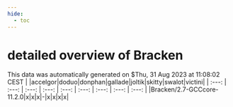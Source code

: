 ```yaml
---
hide:
  - toc
---
```


detailed overview of Bracken
============================


This data was automatically generated on $Thu, 31 Aug 2023 at 11:08:02 CEST
| |accelgor|doduo|donphan|gallade|joltik|skitty|swalot|victini|
| :---: | :---: | :---: | :---: | :---: | :---: | :---: | :---: | :---: |
|Bracken/2.7-GCCcore-11.2.0|x|x|x|-|x|x|x|x|
